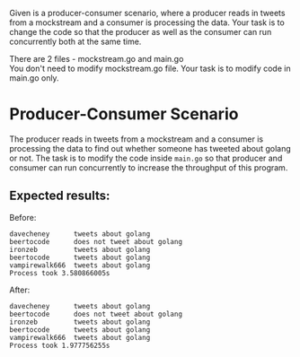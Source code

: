 Given is a producer-consumer scenario, where a producer reads in
tweets from a mockstream and a consumer is processing the
data. Your task is to change the code so that the producer as well
as the consumer can run concurrently both at the same time.

There are 2 files - mockstream.go and main.go \
You don't need to modify mockstream.go file. Your task is to modify code in main.go only.

# Producer-Consumer Scenario

The producer reads in tweets from a mockstream and a consumer is processing the data to find out whether someone has tweeted about golang or not. The task is to modify the code inside `main.go` so that producer and consumer can run concurrently to increase the throughput of this program.

## Expected results:
Before: 
```
davecheney      tweets about golang
beertocode      does not tweet about golang
ironzeb         tweets about golang
beertocode      tweets about golang
vampirewalk666  tweets about golang
Process took 3.580866005s
```

After:
```
davecheney      tweets about golang
beertocode      does not tweet about golang
ironzeb         tweets about golang
beertocode      tweets about golang
vampirewalk666  tweets about golang
Process took 1.977756255s
```